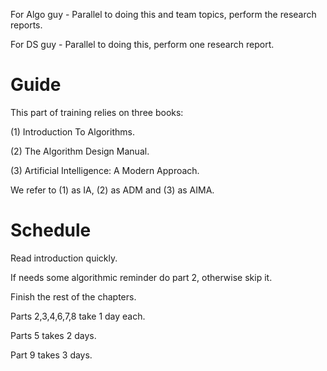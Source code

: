 For Algo guy - Parallel to doing this and team topics, perform the research reports.

For DS guy - Parallel to doing this, perform one research report.

# Guide

This part of training relies on three books:

(1) Introduction To Algorithms.

(2) The Algorithm Design Manual.

(3) Artificial Intelligence: A Modern Approach. 

We refer to (1) as IA, (2) as ADM and (3) as AIMA.

# Schedule

Read introduction quickly.

If needs some algorithmic reminder do part 2, otherwise skip it.

Finish the rest of the chapters.

Parts 2,3,4,6,7,8 take 1 day each.

Parts 5 takes 2 days.

Part 9 takes 3 days.
